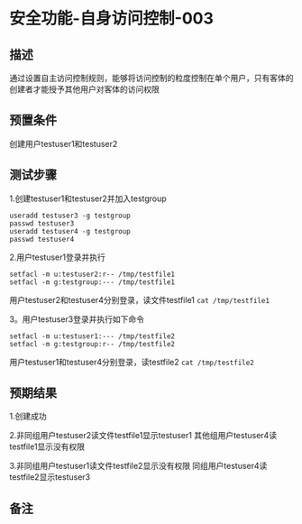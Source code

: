 # 安全功能-自身访问控制-003

## 描述

通过设置自主访问控制规则，能够将访问控制的粒度控制在单个用户，只有客体的创建者才能授予其他用户对客体的访问权限

## 预置条件

创建用户testuser1和testuser2

## 测试步骤

1.创建testuser1和testuser2并加入testgroup

```groupadd testgroup
useradd testuser3 -g testgroup
passwd testuser3
useradd testuser4 -g testgroup
passwd testuser4
```

2.用户testuser1登录并执行

```echo testuser1 > /tmp/testfile1
setfacl -m u:testuser2:r-- /tmp/testfile1
setfacl -m g:testgroup:--- /tmp/testfile1
```

用户testuser2和testuser4分别登录，读文件testfile1
```cat /tmp/testfile1```

3。用户testuser3登录并执行如下命令

```echo testuser3> /tmp/testfile2
setfacl -m u:testuser1:--- /tmp/testfile2
setfacl -m g:testgroup:r-- /tmp/testfile2
```

用户testuser1和testuser4分别登录，读testfile2
```cat /tmp/testfile2```

## 预期结果

1.创建成功

2.非同组用户testuser2读文件testfile1显示testuser1
其他组用户testuser4读testfile1显示没有权限

3.非同组用户testuser1读文件testfile2显示没有权限
同组用户testuser4读testfile2显示testuser3

## 备注